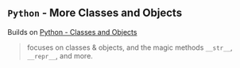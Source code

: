## `Python` - More Classes and Objects

Builds on [Python - Classes and Objects](../0x06-python-classes) 	 	 
> focuses on classes & objects, and the magic methods `__str__`, `__repr__`, and more.

